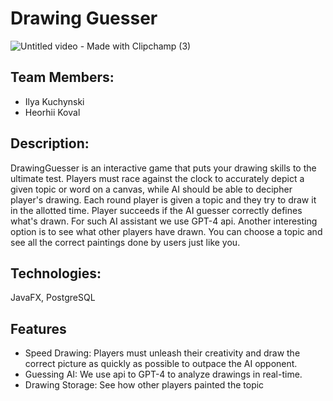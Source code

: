 # Drawing Guesser

![Untitled video - Made with Clipchamp (3)](https://github.com/ilyakuchynski/DrawingGuesser/assets/63789788/c9b17457-ba27-4ab6-8960-d6910b293bdd)

## Team Members:
- Ilya Kuchynski
- Heorhii Koval

## Description:
DrawingGuesser is an interactive game that puts your drawing skills to the ultimate test. Players must race against the clock to accurately depict a given topic or word on a canvas, while AI should be able to decipher player's drawing.
Each round player is given a topic and they try to draw it in the allotted time. Player succeeds if the AI guesser correctly defines what's drawn. For such AI assistant we use GPT-4 api. 
Another interesting option is to see what other players have drawn. You can choose a topic and see all the correct paintings done by users just like you.

## Technologies:
JavaFX, PostgreSQL

## Features
- Speed Drawing: Players must unleash their creativity and draw the correct picture as quickly as possible to outpace the AI opponent.
- Guessing AI: We use api to GPT-4 to analyze drawings in real-time.
- Drawing Storage: See how other players painted the topic

  
